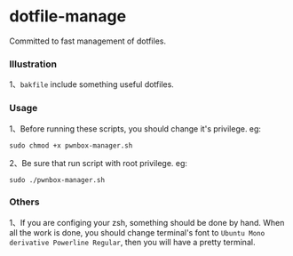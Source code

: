 # dotfile-manage
Committed to fast management of dotfiles.
### Illustration
1、`bakfile` include something useful dotfiles.
### Usage
1、Before running these scripts, you should change it's privilege.
eg:
```
sudo chmod +x pwnbox-manager.sh
```

2、Be sure that run script with root privilege.
eg:
```
sudo ./pwnbox-manager.sh
```
### Others
1、If you are configing your zsh, something should be done by hand. When all the work is done, you should change terminal's font to `Ubuntu Mono derivative Powerline Regular`, then you will have a pretty terminal.

